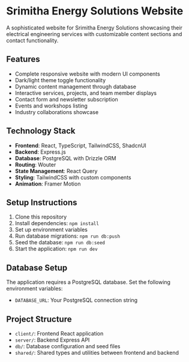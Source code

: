 # Srimitha Energy Solutions Website

A sophisticated website for Srimitha Energy Solutions showcasing their electrical engineering services with customizable content sections and contact functionality.

## Features

- Complete responsive website with modern UI components
- Dark/light theme toggle functionality
- Dynamic content management through database
- Interactive services, projects, and team member displays
- Contact form and newsletter subscription
- Events and workshops listing
- Industry collaborations showcase

## Technology Stack

- **Frontend**: React, TypeScript, TailwindCSS, ShadcnUI
- **Backend**: Express.js
- **Database**: PostgreSQL with Drizzle ORM
- **Routing**: Wouter
- **State Management**: React Query
- **Styling**: TailwindCSS with custom components
- **Animation**: Framer Motion

## Setup Instructions

1. Clone this repository
2. Install dependencies: `npm install`
3. Set up environment variables
4. Run database migrations: `npm run db:push`
5. Seed the database: `npm run db:seed`
6. Start the application: `npm run dev`

## Database Setup

The application requires a PostgreSQL database. Set the following environment variables:

- `DATABASE_URL`: Your PostgreSQL connection string

## Project Structure

- `client/`: Frontend React application
- `server/`: Backend Express API
- `db/`: Database configuration and seed files
- `shared/`: Shared types and utilities between frontend and backend